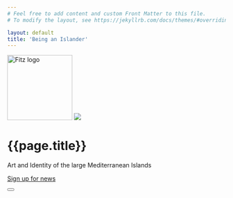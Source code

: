 ```yaml
---
# Feel free to add content and custom Front Matter to this file.
# To modify the layout, see https://jekyllrb.com/docs/themes/#overriding-theme-defaults

layout: default
title: 'Being an Islander'
---
```


<div class="section" id="holding">
  <div class="intro col-md-12">
  <a href="https://www.fitzmuseum.cam.ac.uk"><img src="https://beta.fitz.ms/images/logos/Fitz_logo_white.png" width="150" alt="Fitz logo" class="img-fluid"/></a>  <img src="https://upload.wikimedia.org/wikipedia/commons/thumb/0/0a/StavrosNiarchosFoundation-logo_%282013%29.svg/352px-StavrosNiarchosFoundation-logo_%282013%29.svg.png" class="img-fluid"/>
  <h1>{{page.title}}</h1>
  <p>Art and Identity of the large Mediterranean Islands</p>
  <p>   <a href="https://tickets.museums.cam.ac.uk/account/create">Sign up for news</a></p>

  <button id="button">
    <i class="fas fa-volume-up"></i>
  </button>
  </div>
  <div id="player">
      <audio autoplay hidden loop controls>
       <source src="{{ site.baseurl }}/mp3/sea.mp3" type="audio/mpeg">
                  If you're reading this, audio isn't supported.
      </audio>
  </div>

</div>
